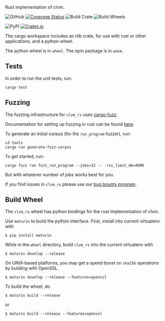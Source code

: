 Rust implementation of clvm.

![GitHub](https://img.shields.io/github/license/Chia-Network/clvm_rs?logo=Github)
[![Coverage Status](https://coveralls.io/repos/github/Chia-Network/clvm_rs/badge.svg?branch=main)](https://coveralls.io/github/Chia-Network/clvm_rs?branch=main)
![Build Crate](https://github.com/Chia-Network/clvm_rs/actions/workflows/build-crate.yml/badge.svg)
![Build Wheels](https://github.com/Chia-Network/clvm_rs/actions/workflows/build-test.yml/badge.svg)

![PyPI](https://img.shields.io/pypi/v/clvm_rs?logo=pypi)
[![Crates.io](https://img.shields.io/crates/v/clvmr.svg)](https://crates.io/crates/clvmr)

The cargo workspace includes an rlib crate, for use with rust or other applications, and a python wheel.

The python wheel is in `wheel`. The npm package is in `wasm`.

## Tests

In order to run the unit tests, run:

```
cargo test
```

## Fuzzing

The fuzzing infrastructure for `clvm_rs` uses [cargo-fuzz](https://github.com/rust-fuzz/cargo-fuzz).

Documentation for setting up fuzzing in rust can be found [here](https://rust-fuzz.github.io/book/cargo-fuzz.html).

To generate an initial corpus (for the `run_program` fuzzer), run:

```
cd tools
cargo run generate-fuzz-corpus
```

To get started, run:

```
cargo fuzz run fuzz_run_program --jobs=32 -- -rss_limit_mb=4096
```

But with whatever number of jobs works best for you.

If you find issues in `clvm_rs` please use our [bug bounty program](https://hackerone.com/chia_network).

## Build Wheel

The `clvm_rs` wheel has python bindings for the rust implementation of clvm.

Use `maturin` to build the python interface. First, install into current virtualenv with

```
$ pip install maturin
```

While in the `wheel` directory, build `clvm_rs` into the current virtualenv with

```
$ maturin develop --release
```

On UNIX-based platforms, you may get a speed boost on `sha256` operations by building
with OpenSSL.

```
$ maturin develop --release --features=openssl
```

To build the wheel, do

```
$ maturin build --release
```

or

```
$ maturin build --release --features=openssl
```
